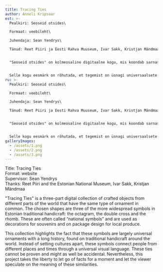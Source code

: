 ```yaml
---
title: Tracing Ties
author: Anneli Kripsaar
est: >-
  Pealkiri: Seoseid otsides\

  Formaat: veebileht\

  Juhendaja: Sean Yendrys\

  Tänud: Reet Piiri ja Eesti Rahva Muuseum, Ivar Sakk, Kristjan Mändmaa


  "Seoseid otsides" on kolmeosaline digitaalne kogu, mis koondab sarnaseid ornamente kandvaid käsitööesemeid maailma eri paigust. Valitud kolm kujundit ehk kaheksakand, topeltrist ja romb on eesti traditsioonilises käsitöös ühed laialdasemalt levinud kirjad. Tihti kutsutakse neid "rahvuslikeks sümboliteks" ja kasutatakse nii suveniiride kaunistamiseks kui ka kohaliku toidutoodangu pakendikujunduses.


  Selle kogu eesmärk on rõhutada, et tegemist on üsnagi universaalsete ja pika ajalooga sümbolitega, mida võib leida traditsioonilisel käsitööl üle maailma. Selle asemel, et eristada üht kultuuri teisest, ühendavad need kirjad eri paigus ja eri aegadel elanud inimesi läbi üldkehtiva visuaalse keele. Neid sidemeid ei saa tõestada ning need võivad sama hästi olla juhuslikud. Sellegipoolest võtab see projekt endale vabaduse lasta korraks faktidest lahti ja lasta vaatajal ise spekuleerida nende sarnasuste üle.
ru: >-
  Pealkiri: Seoseid otsides\

  Formaat: veebileht\

  Juhendaja: Sean Yendrys\

  Tänud: Reet Piiri ja Eesti Rahva Muuseum, Ivar Sakk, Kristjan Mändmaa


  "Seoseid otsides" on kolmeosaline digitaalne kogu, mis koondab sarnaseid ornamente kandvaid käsitööesemeid maailma eri paigust. Valitud kolm kujundit ehk kaheksakand, topeltrist ja romb on eesti traditsioonilises käsitöös ühed laialdasemalt levinud kirjad. Tihti kutsutakse neid "rahvuslikeks sümboliteks" ja kasutatakse nii suveniiride kaunistamiseks kui ka kohaliku toidutoodangu pakendikujunduses.


  Selle kogu eesmärk on rõhutada, et tegemist on üsnagi universaalsete ja pika ajalooga sümbolitega, mida võib leida traditsioonilisel käsitööl üle maailma. Selle asemel, et eristada üht kultuuri teisest, ühendavad need kirjad eri paigus ja eri aegadel elanud inimesi läbi üldkehtiva visuaalse keele. Neid sidemeid ei saa tõestada ning need võivad sama hästi olla juhuslikud. Sellegipoolest võtab see projekt endale vabaduse lasta korraks faktidest lahti ja lasta vaatajal ise spekuleerida nende sarnasuste üle.
galleryImages:
  - /assets/1.png
  - /assets/2.png
  - /assets/3.png
---
```

Title: Tracing Ties\
Format: website\
Supervisor: Sean Yendrys\
Thanks: Reet Piiri and the Estonian National Museum, Ivar Sakk, Kristjan Mändmaa

"Tracing Ties" is a three-part digital collection of crafted objects from different parts of the world that have the same type of ornament in common. The chosen shapes are three of the more widespread symbols in Estonian traditional handicraft: the octagram, the double cross and the rhomb. These are often called “national symbols” and are used as decorations for souvenirs and on package design for local produce.

This collection highlights the fact that these symbols are largely universal ornaments with a long history, found on traditional handicraft around the world. Instead of setting cultures apart, these symbols connect people from different places and times through a universal visual language. These ties cannot be proven and might as well be accidental. Nevertheless, this project takes the liberty to let go of facts for a moment and let the viewer speculate on the meaning of these similarities.